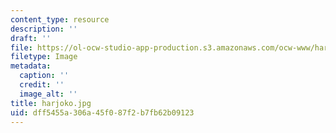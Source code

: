 ```yaml
---
content_type: resource
description: ''
draft: ''
file: https://ol-ocw-studio-app-production.s3.amazonaws.com/ocw-www/harjoko.jpg
filetype: Image
metadata:
  caption: ''
  credit: ''
  image_alt: ''
title: harjoko.jpg
uid: dff5455a-306a-45f0-87f2-b7fb62b09123
---
```

